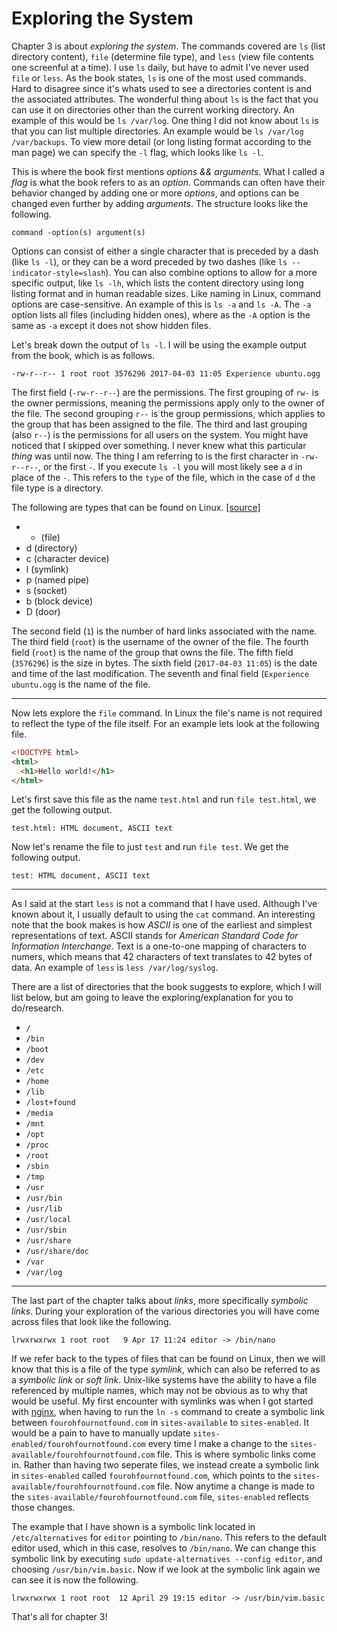# Exploring the System

Chapter 3 is about *exploring the system*. The commands covered are `ls` (list directory content), `file` (determine file type), and `less` (view file contents one screenful at a time). I use `ls` daily, but have to admit I've never used `file` or `less`. As the book states, `ls` is one of the most used commands. Hard to disagree since it's whats used to see a directories content is and the associated attributes. The wonderful thing about `ls` is the fact that you can use it on directories other than the current working directory. An example of this would be `ls /var/log`. One thing I did not know about `ls` is that you can list multiple directories. An example would be `ls /var/log /var/backups`. To view more detail (or long listing format according to the man page) we can specify the `-l` flag, which looks like `ls -l`.

This is where the book first mentions *options && arguments*. What I called a *flag* is what the book refers to as an *option*. Commands can often have their behavior changed by adding one or more *options*, and options can be changed even further by adding *arguments*. The structure looks like the following.

`command -option(s) argument(s)`

Options can consist of either a single character that is preceded by a dash (like `ls -l`), or they can be a word preceded by two dashes (like `ls --indicator-style=slash`). You can also combine options to allow for a more specific output, like `ls -lh`, which lists the content directory using long listing format and in human readable sizes. Like naming in Linux, command options are case-sensitive. An example of this is `ls -a` and `ls -A`. The `-a` option lists all files (including hidden ones), where as the `-A` option is the same as `-a` except it does not show hidden files.

Let's break down the output of `ls -l`. I will be using the example output from the book, which is as follows.

```
-rw-r--r-- 1 root root 3576296 2017-04-03 11:05 Experience ubuntu.ogg
```

The first field (`-rw-r--r--`) are the permissions. The first grouping of `rw-` is the owner permissions, meaning the permissions apply only to the owner of the file. The second grouping `r--` is the group permissions, which applies to the group that has been assigned to the file. The third and last grouping (also `r--`) is the permissions for all users on the system. You might have noticed that I skipped over something. I never knew what this particular *thing* was until now. The thing I am referring to is the first character in `-rw-r--r--`, or the first `-`. If you execute `ls -l` you will most likely see a `d` in place of the `-`. This refers to the `type` of the file, which in the case of `d` the file type is a directory. 

The following are types that can be found on Linux. [[source]](https://unix.stackexchange.com/a/59133)

* - (file)
* d (directory)
* c (character device)
* l (symlink)
* p (named pipe)
* s (socket)
* b (block device)
* D (door)

The second field (`1`) is the number of hard links associated with the name. The third field (`root`) is the username of the owner of the file. The fourth field (`root`) is the name of the group that owns the file. The fifth field (`3576296`) is the size in bytes. The sixth field (`2017-04-03 11:05`) is the date and time of the last modification. The seventh and final field (`Experience ubuntu.ogg` is the name of the file.

---

Now lets explore the `file` command. In Linux the file's name is not required to reflect the type of the file itself. For an example lets look at the following file.

```HTML
<!DOCTYPE html>
<html>
  <h1>Hello world!</h1>
</html>
```

Let's first save this file as the name `test.html` and run `file test.html`, we get the following output.

```
test.html: HTML document, ASCII text
```

Now let's rename the file to just `test` and run `file test`. We get the following output.

```
test: HTML document, ASCII text
```

---

As I said at the start `less` is not a command that I have used. Although I've known about it, I usually default to using the `cat` command. An interesting note that the book makes is how *ASCII* is one of the earliest and simplest representations of text. ASCII stands for *American Standard Code for Information Interchange*. Text is a one-to-one mapping of characters to numers, which means that 42 characters of text translates to 42 bytes of data. An example of `less` is `less /var/log/syslog`.

There are a list of directories that the book suggests to explore, which I will list below, but am going to leave the exploring/explanation for you to do/research.

* `/`
* `/bin`
* `/boot`
* `/dev`
* `/etc`
* `/home`
* `/lib`
* `/lost+found`
* `/media`
* `/mnt`
* `/opt`
* `/proc`
* `/root`
* `/sbin`
* `/tmp`
* `/usr`
* `/usr/bin`
* `/usr/lib`
* `/usr/local`
* `/usr/sbin`
* `/usr/share`
* `/usr/share/doc`
* `/var`
* `/var/log`

---

The last part of the chapter talks about *links*, more specifically *symbolic links*. During your exploration of the various directories you will have come across files that look like the following.

```
lrwxrwxrwx 1 root root   9 Apr 17 11:24 editor -> /bin/nano
```

If we refer back to the types of files that can be found on Linux, then we will know that this is a file of the type *symlink*, which can also be referred to as a *symbolic link* or *soft link*. Unix-like systems have the ability to have a file referenced by multiple names, which may not be obvious as to why that would be useful. My first encounter with symlinks was when I got started with [nginx](/post/nginx-0), when having to run the `ln -s` command to create a symbolic link between `fourohfournotfound.com` in `sites-available` to `sites-enabled`. It would be a pain to have to manually update `sites-enabled/fourohfournotfound.com` every time I make a change to the `sites-available/fourohfournotfound.com` file. This is where symbolic links come in. Rather than having two seperate files, we instead create a symbolic link in `sites-enabled` called `fourohfournotfound.com`, which points to the `sites-available/fourohfournotfound.com` file. Now anytime a change is made to the `sites-available/fourohfournotfound.com` file, `sites-enabled` reflects those changes.

The example that I have shown is a symbolic link located in `/etc/alternatives` for `editor` pointing to `/bin/nano`. This refers to the default editor used, which in this case, resolves to `/bin/nano`. We can change this symbolic link by executing `sudo update-alternatives --config editor`, and choosing `/usr/bin/vim.basic`. Now if we look at the symbolic link again we can see it is now the following.

```
lrwxrwxrwx 1 root root  12 April 29 19:15 editor -> /usr/bin/vim.basic
```

That's all for chapter 3!
